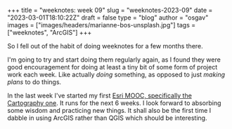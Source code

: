 
+++
title = "weeknotes: week 09"
slug = "weeknotes-2023-09"
date = "2023-03-01T18:10:22Z"
draft = false
type = "blog"
author = "osgav"
images = ["images/headers/marianne-bos-unsplash.jpg"]
tags = ["weeknotes", "ArcGIS"]
+++

So I fell out of the habit of doing weeknotes for a few months there. 

<!--more-->

I'm going to try and start doing them regularly again, as I found they were good encouragement for doing at least a tiny bit of some form of project work each week. Like actually *doing* something, as opposed to just *making plans* to do things. 

In the last week I've started my first [Esri MOOC, specifically the Cartography one](https://www.esri.com/training/catalog/596e584bb826875993ba4ebf/cartography/). It runs for the next 6 weeks. I look forward to absorbing some wisdom and practicing new things. It shall also be the first time I dabble in using ArcGIS rather than QGIS which should be interesting.
